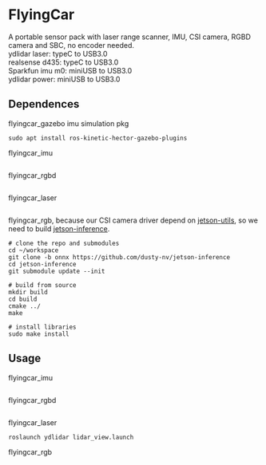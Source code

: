 # FlyingCar
A portable sensor pack with laser range scanner, IMU, CSI camera, RGBD camera and SBC, no encoder needed.  
ydlidar laser: typeC to USB3.0  
realsense d435: typeC to USB3.0  
Sparkfun imu m0: miniUSB to USB3.0  
ydlidar power: miniUSB to USB3.0   

## Dependences  
flyingcar_gazebo imu simulation pkg
```
sudo apt install ros-kinetic-hector-gazebo-plugins  
```
flyingcar_imu
```
```
flyingcar_rgbd
```
```
flyingcar_laser
```
```
flyingcar_rgb, because our CSI camera driver depend on [jetson-utils](https://github.com/dusty-nv/jetson-utils), so we need to build [jetson-inference](https://github.com/dusty-nv/jetson-inference).
```
# clone the repo and submodules
cd ~/workspace
git clone -b onnx https://github.com/dusty-nv/jetson-inference
cd jetson-inference
git submodule update --init

# build from source
mkdir build
cd build
cmake ../
make

# install libraries
sudo make install
```
## Usage  
flyingcar_imu
```
```
flyingcar_rgbd
```
```
flyingcar_laser
```
roslaunch ydlidar lidar_view.launch  
```
flyingcar_rgb
```
```
